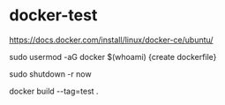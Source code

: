 # docker-test

https://docs.docker.com/install/linux/docker-ce/ubuntu/

sudo usermod -aG docker $(whoami)
{create dockerfile}

sudo shutdown -r now

docker build --tag=test .
